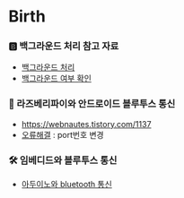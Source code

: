 # Birth

### 🅱️ 백그라운드 처리 참고 자료
- [백그라운드 처리](https://woochan-dev.tistory.com/28)
- [백그라운드 여부 확인](https://woochan-dev.tistory.com/30?category=770183)

### 🍏 라즈베리파이와 안드로이드 블루투스 통신
- https://webnautes.tistory.com/1137
- [오류해결](https://da-ye.tistory.com/111) : port번호 변경

### 🛠️ 임베디드와 블루투스 통신
- [아두이노와 bluetooth 통신](https://ddangeun.tistory.com/59)
